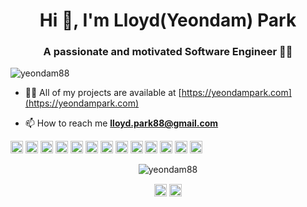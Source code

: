 <h1 align="center">Hi 👋, I'm Lloyd(Yeondam) Park</h1>
<h3 align="center">A passionate and motivated Software Engineer 👨‍💻</h3>
<p align="left"> <img src="https://komarev.com/ghpvc/?username=yeondam88" alt="yeondam88" /> </p>

- 👨‍💻 All of my projects are available at [https://yeondampark.com](https://yeondampark.com)

- 📫 How to reach me **lloyd.park88@gmail.com**

<p align="left"><img src="https://konpa.github.io/devicon/devicon.git/icons/react/react-original-wordmark.svg" alt="react" width="20" height="20"/> <img src="https://konpa.github.io/devicon/devicon.git/icons/bootstrap/bootstrap-plain.svg" alt="bootstrap" width="20" height="20"/> <img src="https://konpa.github.io/devicon/devicon.git/icons/css3/css3-original-wordmark.svg" alt="css3" width="20" height="20"/> <img src="https://konpa.github.io/devicon/devicon.git/icons/django/django-original.svg" alt="django" width="20" height="20"/> <img src="https://konpa.github.io/devicon/devicon.git/icons/html5/html5-original-wordmark.svg" alt="html5" width="20" height="20"/> <img src="https://konpa.github.io/devicon/devicon.git/icons/javascript/javascript-original.svg" alt="javascript" width="20" height="20"/> <img src="https://konpa.github.io/devicon/devicon.git/icons/typescript/typescript-original.svg" alt="typescript" width="20" height="20"/> <img src="https://konpa.github.io/devicon/devicon.git/icons/laravel/laravel-plain-wordmark.svg" alt="laravel" width="20" height="20"/> <img src="https://konpa.github.io/devicon/devicon.git/icons/mysql/mysql-original-wordmark.svg" alt="mysql" width="20" height="20"/> <img src="https://konpa.github.io/devicon/devicon.git/icons/php/php-original.svg" alt="php" width="20" height="20"/> <img src="https://konpa.github.io/devicon/devicon.git/icons/sass/sass-original.svg" alt="sass" width="20" height="20"/> <img src="https://konpa.github.io/devicon/devicon.git/icons/nodejs/nodejs-original-wordmark.svg" alt="nodejs" width="20" height="20"/> <img src="https://konpa.github.io/devicon/devicon.git/icons/python/python-original-wordmark.svg" alt="python" width="20" height="20"/></p><p align="center"> <img src="https://github-readme-stats.vercel.app/api?username=yeondam88&show_icons=true" alt="yeondam88" /> </p>

<p align="center">
<a href="https://twitter.com/lloydpark88" target="blank"><img align="center" src="https://cdn.jsdelivr.net/npm/simple-icons@3.0.1/icons/twitter.svg" alt="lloydpark88" height="20" width="20" /></a>
<a href="https://linkedin.com/in/yeondampark" target="blank"><img align="center" src="https://cdn.jsdelivr.net/npm/simple-icons@3.0.1/icons/linkedin.svg" alt="yeondampark" height="20" width="20" /></a>
</p>
